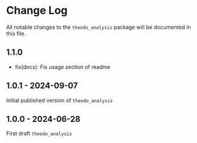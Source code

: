 # Change Log

All notable changes to the `theodo_analysis` package will be documented in this file.

## 1.1.0

- fix(docs): Fix usage section of readme

## 1.0.1 - 2024-09-07
Initial published version of `theodo_analysis`

## 1.0.0 - 2024-06-28
First draft `theodo_analysis`